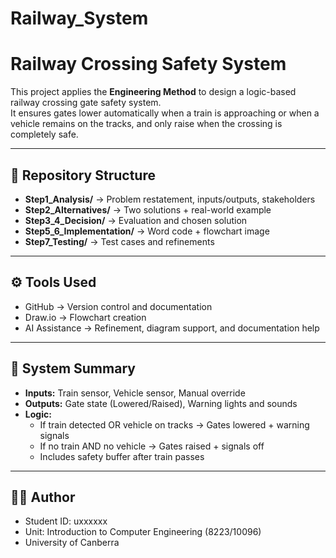 # Railway_System
# Railway Crossing Safety System

This project applies the **Engineering Method** to design a logic-based railway crossing gate safety system.  
It ensures gates lower automatically when a train is approaching or when a vehicle remains on the tracks, and only raise when the crossing is completely safe.  

---

## 📂 Repository Structure
- **Step1_Analysis/** → Problem restatement, inputs/outputs, stakeholders  
- **Step2_Alternatives/** → Two solutions + real-world example  
- **Step3_4_Decision/** → Evaluation and chosen solution  
- **Step5_6_Implementation/** → Word code + flowchart image  
- **Step7_Testing/** → Test cases and refinements   

---

## ⚙️ Tools Used
- GitHub → Version control and documentation  
- Draw.io → Flowchart creation  
- AI Assistance → Refinement, diagram support, and documentation help  

---

## 🚦 System Summary
- **Inputs:** Train sensor, Vehicle sensor, Manual override  
- **Outputs:** Gate state (Lowered/Raised), Warning lights and sounds  
- **Logic:**  
  - If train detected OR vehicle on tracks → Gates lowered + warning signals  
  - If no train AND no vehicle → Gates raised + signals off  
  - Includes safety buffer after train passes  

---

## 👨‍💻 Author
- Student ID: uxxxxxx  
- Unit: Introduction to Computer Engineering (8223/10096)  
- University of Canberra  
